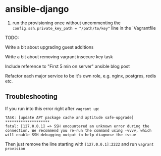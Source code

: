 ansible-django
==============

1. run the provisioning once without uncommenting the `config.ssh.private_key_path = "/path/to/key"` line in the `Vagrantfile

TODO:

Write a bit about upgrading guest additions

Write a bit about removing vagrant insecure key task

Include reference to "First 5 min on server" ansible blog post

Refactor each major service to be it's own role, e.g. nginx, postgres, redis etc.

Troubleshooting
---------------

If you run into this error right after `vagrant up`:

```
TASK: [update APT package cache and aptitude safe-upgrade] ********************
fatal: [127.0.0.1] => SSH encountered an unknown error during the connection. We recommend you re-run the command using -vvvv, which will enable SSH debugging output to help diagnose the issue
```

Then just remove the line starting with `[127.0.0.1]:2222` and run `vagrant provision`
